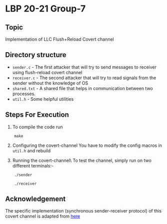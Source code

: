 # LBP 20-21 Group-7

## Topic
Implementation of LLC Flush+Reload Covert channel

## Directory structure 

- `sender.c` - The first attacker that will try to send messages to receiver using flush-reload covert channel
- `receiver.c` - The second attacker that will try to read signals from the sender without the knowledge of OS
- `shared.txt` - A shared file that helps in communication between two processes.
- `util.h` - Some helpful utilities


## Steps For Execution


1. To compile the code run  
```console
	make
```
2. Configuring the covert-channel
You have to modify the config macros in `util.h` and rebuild

3. Running the covert-channel\\
To test the channel, simply run on two different terminals:-
```
	./sender 
```
```
	./receiver
``` 

## Acknowledgement
The specific implementation (synchronous sender-receiver protocol) of this covert channel is adapted from [<span style="color:blue"><ins>here</ins></span>](https://github.com/ricpacca/deaddrop) 
